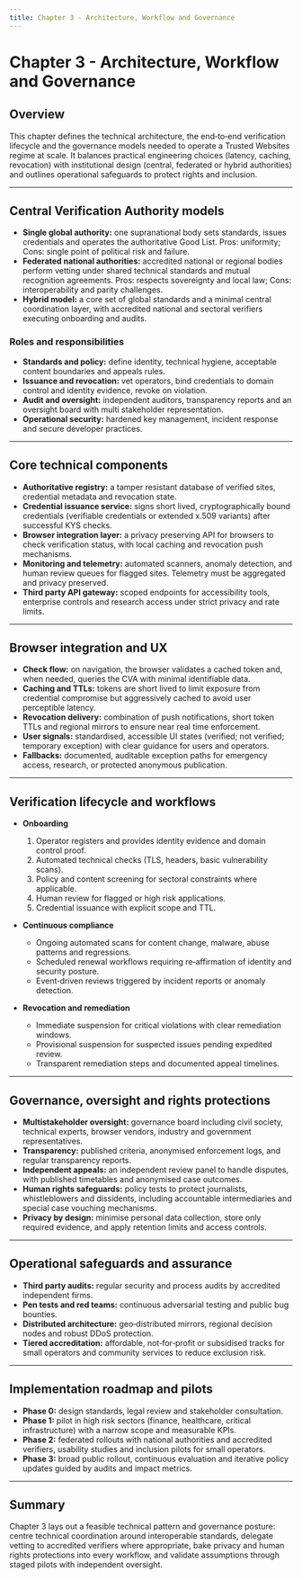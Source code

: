 ```yaml
---
title: Chapter 3 - Architecture, Workflow and Governance
---
```


# Chapter 3 - Architecture, Workflow and Governance

## Overview
This chapter defines the technical architecture, the end‑to‑end verification lifecycle and the governance models needed to operate a Trusted Websites regime at scale. It balances practical engineering choices (latency, caching, revocation) with institutional design (central, federated or hybrid authorities) and outlines operational safeguards to protect rights and inclusion.

---

## Central Verification Authority models
- **Single global authority:** one supranational body sets standards, issues credentials and operates the authoritative Good List. Pros: uniformity; Cons: single point of political risk and failure.  
- **Federated national authorities:** accredited national or regional bodies perform vetting under shared technical standards and mutual recognition agreements. Pros: respects sovereignty and local law; Cons: interoperability and parity challenges.  
- **Hybrid model:** a core set of global standards and a minimal central coordination layer, with accredited national and sectoral verifiers executing onboarding and audits.

### Roles and responsibilities
- **Standards and policy:** define identity, technical hygiene, acceptable content boundaries and appeals rules.  
- **Issuance and revocation:** vet operators, bind credentials to domain control and identity evidence, revoke on violation.  
- **Audit and oversight:** independent auditors, transparency reports and an oversight board with multi stakeholder representation.  
- **Operational security:** hardened key management, incident response and secure developer practices.

---

## Core technical components
- **Authoritative registry:** a tamper resistant database of verified sites, credential metadata and revocation state.  
- **Credential issuance service:** signs short lived, cryptographically bound credentials (verifiable credentials or extended x.509 variants) after successful KYS checks.  
- **Browser integration layer:** a privacy preserving API for browsers to check verification status, with local caching and revocation push mechanisms.  
- **Monitoring and telemetry:** automated scanners, anomaly detection, and human review queues for flagged sites. Telemetry must be aggregated and privacy preserved.  
- **Third party API gateway:** scoped endpoints for accessibility tools, enterprise controls and research access under strict privacy and rate limits.

---

## Browser integration and UX
- **Check flow:** on navigation, the browser validates a cached token and, when needed, queries the CVA with minimal identifiable data.  
- **Caching and TTLs:** tokens are short lived to limit exposure from credential compromise but aggressively cached to avoid user perceptible latency.  
- **Revocation delivery:** combination of push notifications, short token TTLs and regional mirrors to ensure near real time enforcement.  
- **User signals:** standardised, accessible UI states (verified; not verified; temporary exception) with clear guidance for users and operators.  
- **Fallbacks:** documented, auditable exception paths for emergency access, research, or protected anonymous publication.

---

## Verification lifecycle and workflows
- **Onboarding**
  1. Operator registers and provides identity evidence and domain control proof.  
  2. Automated technical checks (TLS, headers, basic vulnerability scans).  
  3. Policy and content screening for sectoral constraints where applicable.  
  4. Human review for flagged or high risk applications.  
  5. Credential issuance with explicit scope and TTL.

- **Continuous compliance**
  - Ongoing automated scans for content change, malware, abuse patterns and regressions.  
  - Scheduled renewal workflows requiring re‑affirmation of identity and security posture.  
  - Event‑driven reviews triggered by incident reports or anomaly detection.

- **Revocation and remediation**
  - Immediate suspension for critical violations with clear remediation windows.  
  - Provisional suspension for suspected issues pending expedited review.  
  - Transparent remediation steps and documented appeal timelines.

---

## Governance, oversight and rights protections
- **Multistakeholder oversight:** governance board including civil society, technical experts, browser vendors, industry and government representatives.  
- **Transparency:** published criteria, anonymised enforcement logs, and regular transparency reports.  
- **Independent appeals:** an independent review panel to handle disputes, with published timetables and anonymised case outcomes.  
- **Human rights safeguards:** policy tests to protect journalists, whistleblowers and dissidents, including accountable intermediaries and special case vouching mechanisms.  
- **Privacy by design:** minimise personal data collection, store only required evidence, and apply retention limits and access controls.

---

## Operational safeguards and assurance
- **Third party audits:** regular security and process audits by accredited independent firms.  
- **Pen tests and red teams:** continuous adversarial testing and public bug bounties.  
- **Distributed architecture:** geo‑distributed mirrors, regional decision nodes and robust DDoS protection.  
- **Tiered accreditation:** affordable, not‑for‑profit or subsidised tracks for small operators and community services to reduce exclusion risk.

---

## Implementation roadmap and pilots
- **Phase 0:** design standards, legal review and stakeholder consultation.  
- **Phase 1:** pilot in high risk sectors (finance, healthcare, critical infrastructure) with a narrow scope and measurable KPIs.  
- **Phase 2:** federated rollouts with national authorities and accredited verifiers, usability studies and inclusion pilots for small operators.  
- **Phase 3:** broad public rollout, continuous evaluation and iterative policy updates guided by audits and impact metrics.

---

## Summary
Chapter 3 lays out a feasible technical pattern and governance posture: centre technical coordination around interoperable standards, delegate vetting to accredited verifiers where appropriate, bake privacy and human rights protections into every workflow, and validate assumptions through staged pilots with independent oversight.
